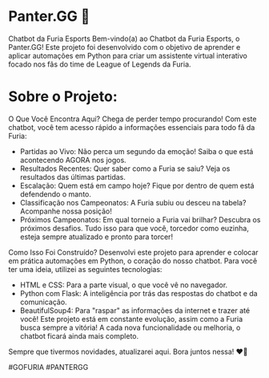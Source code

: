 # Panter.GG 🖤
Chatbot da Furia Esports
Bem-vindo(a) ao Chatbot da Furia Esports, o Panter.GG! Este projeto foi desenvolvido com o objetivo de aprender e aplicar automações em Python para criar um assistente virtual interativo focado nos fãs do time de League of Legends da Furia.

# Sobre o Projeto:
O Que Você Encontra Aqui?
Chega de perder tempo procurando! Com este chatbot, você tem acesso rápido a informações essenciais para todo fã da Furia:

- Partidas ao Vivo: Não perca um segundo da emoção! Saiba o que está acontecendo AGORA nos jogos.
- Resultados Recentes: Quer saber como a Furia se saiu? Veja os resultados das últimas partidas.
- Escalação: Quem está em campo hoje? Fique por dentro de quem está defendendo o manto.
- Classificação nos Campeonatos: A Furia subiu ou desceu na tabela? Acompanhe nossa posição!
- Próximos Campeonatos: Em qual torneio a Furia vai brilhar? Descubra os próximos desafios.
Tudo isso para que você, torcedor como euzinha, esteja sempre atualizado e pronto para torcer!

Como Isso Foi Construído?
Desenvolvi este projeto para aprender e colocar em prática automações em Python, o coração do nosso chatbot. Para você ter uma ideia, utilizei as seguintes tecnologias:

- HTML e CSS: Para a parte visual, o que você vê no navegador.
- Python com Flask: A inteligência por trás das respostas do chatbot e da comunicação.
- BeautifulSoup4: Para "raspar" as informações da internet e trazer até você!
Este projeto está em constante evolução, assim como a Furia busca sempre a vitória! A cada nova funcionalidade ou melhoria, o chatbot ficará ainda mais completo.

Sempre que tivermos novidades, atualizarei aqui. Bora juntos nessa! ❤️🐾

#GOFURIA #PANTERGG
